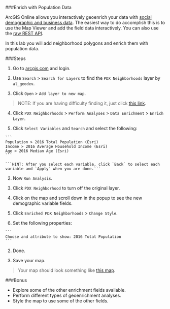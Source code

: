 ###Enrich with Population Data

ArcGIS Online allows you interactively geoenrich your data with [social demographic and business data](https://developers.arcgis.com/en/features/geo-enrichment/). The easiest way to do accomplish this is to use the Map Viewer and add the field data interactively. You can also use the [raw REST API](http://resources.arcgis.com/en/help/arcgis-rest-api/index.html#/GeoEnrichment_Service_Overview/02r30000021r000000/).

In this lab you will add neighborhood polygons and enrich them with population data.

###Steps

1. Go to [arcgis.com](http://www.arcgis.com) and login.

2. Use `Search` > `Search for Layers` to find the `PDX Neighborhoods` layer by `al_geodev`.

3. Click `Open` > `Add layer to new map`.

> NOTE: If you are having difficulty finding it, just click [this link](http://www.arcgis.com/home/item.html?id=cc1d37e67e934a93b489ca4d82b07d9c).

4. Click `PDX Neighborhoods` > `Perform Analyses` > `Data Enrichment` > `Enrich Layer`.

  1. Click `Select Variables` and `Search` and select the following:

    ```
    Population > 2016 Total Population (Esri)
    Income > 2016 Average Household Income (Esri)
    Age > 2016 Median Age (Esri)
    ```

    ```HINT: After you select each variable, click `Back` to select each variable and `Apply` when you are done.```

  2. Now `Run Analysis`.

5. Click `PDX Neighborhood` to turn off the original layer.

6. Click on the map and scroll down in the popup to see the new demographic variable fields.

7. Click `Enriched PDX Neighborhoods` > `Change Style`.

  1. Set the following properties:

    ```
    Choose and attribute to show: 2016 Total Population
    ```

  2. Done.

8. Save your map.

> Your map should look something like [this map](http://www.arcgis.com/home/webmap/viewer.html?webmap=93cd156deb3e49abb7e48bf1b202cc61).

###Bonus
* Explore some of the other enrichment fields available.
* Perform different types of geoenrichment analyses.
* Style the map to use some of the other fields.